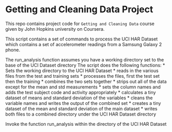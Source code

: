 # Getting and Cleaning Data Project

This repo contains project code for `Getting and Cleaning Data` course given by John Hopkins university on Coursera.

This script contains a set of commands to process the UCI HAR Dataset which contains a set of accelerometer readings from a Samsung Galaxy 2 phone.

The run_analysis function assumes you have a working directory set to the base of the UCI Dataset directory
The script does the following functions:
	* Sets the working directory to the UCI HAR Dataset
	* reads in the various files from the test and training sets
	* processes the files, first the test set then the training
	* combines the two sets together
	* strips out all of the data except for the mean and std measurements
	* sets the column names and adds the test subject code and activity appropriately
	* calculates a tiny dataset of means and standard deviation of the variables
	* cleans the variable names and writes the output of the combined set
	* creates a tiny dataset of the mean and standard deviation of the main dataset
	* writes both files to a combined directory under the UCI HAR Dataset directory

Invoke the function run_analysis within the directory of the UCI HAR Dataset
